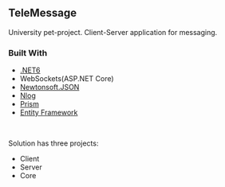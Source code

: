 ## TeleMessage
University pet-project. Client-Server application for messaging.
<br>

### Built With

* [.NET6](https://dotnet.microsoft.com/en-us/download/dotnet/6.0)
* WebSockets(ASP.NET Core)
* [Newtonsoft.JSON](https://www.nuget.org/packages/Newtonsoft.Json/)
* [Nlog](https://www.nuget.org/packages/NLog/5.0.0-rc2)
* [Prism](https://www.nuget.org/packages/Prism.Core/)
* [Entity Framework](https://www.nuget.org/packages/Microsoft.EntityFrameworkCore/7.0.0-preview.1.22076.6)
<br>

Solution has three projects:
- Client
- Server
- Core
